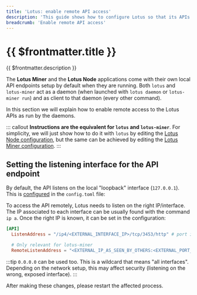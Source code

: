```yaml
---
title: 'Lotus: enable remote API access'
description: 'This guide shows how to configure Lotus so that its APIs can be remotely accessed.'
breadcrumb: 'Enable remote API access'
---
```


# {{ $frontmatter.title }}

{{ $frontmatter.description }}

The **Lotus Miner** and the **Lotus Node** applications come with their own local API endpoints setup by default when they are running. Both `lotus` and `lotus-miner` act as a daemon (when launched with `lotus daemon` or `lotus-miner run`) and as client to that daemon (every other command).

In this section we will explain how to enable remote access to the Lotus APIs as run by the daemons.

::: callout
**Instructions are the equivalent for `lotus` and `lotus-miner`**. For simplicity, we will just show how to do it with `lotus` by editing the [Lotus Node configuration](../../store/lotus/configuration-and-advanced-usage.md), but the same can be achieved by editing the [Lotus Miner configuration](../../mine/lotus/miner-configuration.md).
:::

## Setting the listening interface for the API endpoint

By default, the API listens on the local "loopback" interface (`127.0.0.1`). This is [configured](../../store/lotus/configuration-and-advanced-usage.md) in the `config.toml` file:

To access the API remotely, Lotus needs to listen on the right IP/interface. The IP associated to each interface can be usually found with the command `ip a`. Once the right IP is known, it can be set in the configuration:

```toml
[API]
  ListenAddress = "/ip4/<EXTERNAL_INTERFACE_IP>/tcp/3453/http" # port is an example

  # Only relevant for lotus-miner
  RemoteListenAddress = "<EXTERNAL_IP_AS_SEEN_BY_OTHERS:<EXTERNAL_PORT_AS_SEEN_BY_OTHERS>"
```

:::tip
`0.0.0.0` can be used too. This is a wildcard that means "all interfaces". Depending on the network setup, this may affect security (listening on the wrong, exposed interface).
:::

After making these changes, please restart the affected process.
